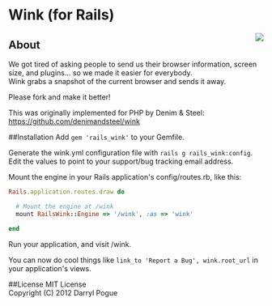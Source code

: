 # Wink (for Rails)

<img style="float:right;" src="http://denimandsteel.com/blog/images/winkerbean.png" />

## About
We got tired of asking people to send us their browser information, screen size, and plugins... so we made it easier for everybody.  
Wink grabs a snapshot of the current browser and sends it away.

Please fork and make it better!

This was originally implemented for PHP by Denim & Steel: https://github.com/denimandsteel/wink

##Installation
Add `gem 'rails_wink'` to your Gemfile.

Generate the wink.yml configuration file with `rails g rails_wink:config`.  
Edit the values to point to your support/bug tracking email address.

Mount the engine in your Rails application's config/routes.rb, like this:

```ruby
Rails.application.routes.draw do

  # Mount the engine at /wink
  mount RailsWink::Engine => '/wink', :as => 'wink'

end
```

Run your application, and visit /wink.

You can now do cool things like `link_to 'Report a Bug', wink.root_url` in your
application's views.

##License
MIT License  
Copyright (C) 2012 Darryl Pogue
